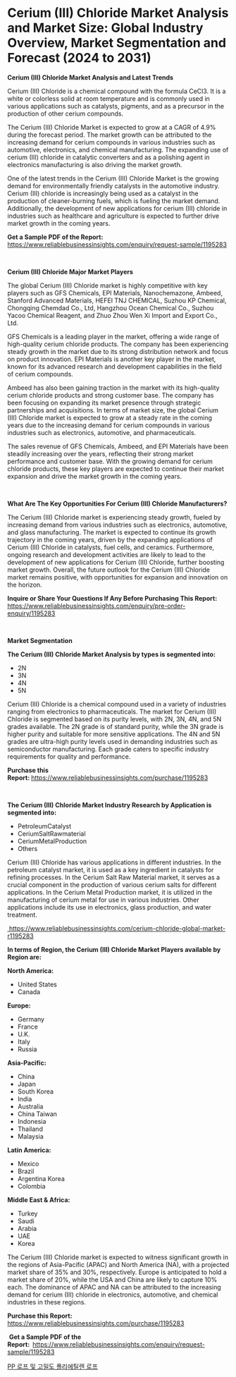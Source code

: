 <p><h1>Cerium (III) Chloride Market Analysis and Market Size: Global Industry Overview, Market Segmentation and Forecast (2024 to 2031)</h1></p><p><strong>Cerium (III) Chloride Market Analysis and Latest Trends</strong></p>
<p><p>Cerium (III) Chloride is a chemical compound with the formula CeCl3. It is a white or colorless solid at room temperature and is commonly used in various applications such as catalysts, pigments, and as a precursor in the production of other cerium compounds.</p><p>The Cerium (III) Chloride Market is expected to grow at a CAGR of 4.9% during the forecast period. The market growth can be attributed to the increasing demand for cerium compounds in various industries such as automotive, electronics, and chemical manufacturing. The expanding use of cerium (III) chloride in catalytic converters and as a polishing agent in electronics manufacturing is also driving the market growth.</p><p>One of the latest trends in the Cerium (III) Chloride Market is the growing demand for environmentally friendly catalysts in the automotive industry. Cerium (III) chloride is increasingly being used as a catalyst in the production of cleaner-burning fuels, which is fueling the market demand. Additionally, the development of new applications for cerium (III) chloride in industries such as healthcare and agriculture is expected to further drive market growth in the coming years.</p></p>
<p><strong>Get a Sample PDF of the Report:&nbsp;</strong> <a href="https://www.reliablebusinessinsights.com/enquiry/request-sample/1195283">https://www.reliablebusinessinsights.com/enquiry/request-sample/1195283</a></p>
<p>&nbsp;</p>
<p><strong>Cerium (III) Chloride Major Market Players</strong></p>
<p><p>The global Cerium (III) Chloride market is highly competitive with key players such as GFS Chemicals, EPI Materials, Nanochemazone, Ambeed, Stanford Advanced Materials, HEFEI TNJ CHEMICAL, Suzhou KP Chemical, Chongqing Chemdad Co., Ltd, Hangzhou Ocean Chemical Co., Suzhou Yacoo Chemical Reagent, and Zhuo Zhou Wen Xi Import and Export Co., Ltd.</p><p>GFS Chemicals is a leading player in the market, offering a wide range of high-quality cerium chloride products. The company has been experiencing steady growth in the market due to its strong distribution network and focus on product innovation. EPI Materials is another key player in the market, known for its advanced research and development capabilities in the field of cerium compounds.</p><p>Ambeed has also been gaining traction in the market with its high-quality cerium chloride products and strong customer base. The company has been focusing on expanding its market presence through strategic partnerships and acquisitions. In terms of market size, the global Cerium (III) Chloride market is expected to grow at a steady rate in the coming years due to the increasing demand for cerium compounds in various industries such as electronics, automotive, and pharmaceuticals.</p><p>The sales revenue of GFS Chemicals, Ambeed, and EPI Materials have been steadily increasing over the years, reflecting their strong market performance and customer base. With the growing demand for cerium chloride products, these key players are expected to continue their market expansion and drive the market growth in the coming years.</p></p>
<p>&nbsp;</p>
<p><strong>What Are The Key Opportunities For Cerium (III) Chloride Manufacturers?</strong></p>
<p><p>The Cerium (III) Chloride market is experiencing steady growth, fueled by increasing demand from various industries such as electronics, automotive, and glass manufacturing. The market is expected to continue its growth trajectory in the coming years, driven by the expanding applications of Cerium (III) Chloride in catalysts, fuel cells, and ceramics. Furthermore, ongoing research and development activities are likely to lead to the development of new applications for Cerium (III) Chloride, further boosting market growth. Overall, the future outlook for the Cerium (III) Chloride market remains positive, with opportunities for expansion and innovation on the horizon.</p></p>
<p><strong>Inquire or Share Your Questions If Any Before Purchasing This Report:</strong> <a href="https://www.reliablebusinessinsights.com/enquiry/pre-order-enquiry/1195283">https://www.reliablebusinessinsights.com/enquiry/pre-order-enquiry/1195283</a></p>
<p>&nbsp;</p>
<p><strong>Market Segmentation</strong></p>
<p><strong>The Cerium (III) Chloride Market Analysis by types is segmented into:</strong></p>
<p><ul><li>2N</li><li>3N</li><li>4N</li><li>5N</li></ul></p>
<p><p>Cerium (III) Chloride is a chemical compound used in a variety of industries ranging from electronics to pharmaceuticals. The market for Cerium (III) Chloride is segmented based on its purity levels, with 2N, 3N, 4N, and 5N grades available. The 2N grade is of standard purity, while the 3N grade is higher purity and suitable for more sensitive applications. The 4N and 5N grades are ultra-high purity levels used in demanding industries such as semiconductor manufacturing. Each grade caters to specific industry requirements for quality and performance.</p></p>
<p><strong>Purchase this Report:&nbsp;</strong><a href="https://www.reliablebusinessinsights.com/purchase/1195283">https://www.reliablebusinessinsights.com/purchase/1195283</a></p>
<p>&nbsp;</p>
<p><strong>The Cerium (III) Chloride Market Industry Research by Application is segmented into:</strong></p>
<p><ul><li>PetroleumCatalyst</li><li>CeriumSaltRawmaterial</li><li>CeriumMetalProduction</li><li>Others</li></ul></p>
<p><p>Cerium (III) Chloride has various applications in different industries. In the petroleum catalyst market, it is used as a key ingredient in catalysts for refining processes. In the Cerium Salt Raw Material market, it serves as a crucial component in the production of various cerium salts for different applications. In the Cerium Metal Production market, it is utilized in the manufacturing of cerium metal for use in various industries. Other applications include its use in electronics, glass production, and water treatment.</p></p>
<p><a href="https://www.reliablebusinessinsights.com/cerium-chloride-global-market-r1195283">&nbsp;https://www.reliablebusinessinsights.com/cerium-chloride-global-market-r1195283</a></p>
<p><strong>In terms of Region, the Cerium (III) Chloride Market Players available by Region are:</strong></p>
<p>
    <p> <strong> North America: </strong>
        <ul>
            <li>United States</li>
            <li>Canada</li>
        </ul>
        </p> 
    <p> <strong> Europe: </strong>
        <ul>
            <li>Germany</li>
            <li>France</li>
            <li>U.K.</li>
            <li>Italy</li>
            <li>Russia</li>
        </ul>
        </p> 
    <p> <strong> Asia-Pacific: </strong>
        <ul>
            <li>China</li>
            <li>Japan</li>
            <li>South Korea</li>
            <li>India</li>
            <li>Australia</li>
            <li>China Taiwan</li>
            <li>Indonesia</li>
            <li>Thailand</li>
            <li>Malaysia</li>
        </ul>
        </p> 
    <p> <strong> Latin America: </strong>
        <ul>
            <li>Mexico</li>
            <li>Brazil</li>
            <li>Argentina Korea</li>
            <li>Colombia</li>
        </ul>
        </p> 
    <p> <strong> Middle East & Africa: </strong>
        <ul>
            <li>Turkey</li>
            <li>Saudi</li>
            <li>Arabia</li>
            <li>UAE</li>
            <li>Korea</li>
        </ul>
    </p>
    </p>
<p><p>The Cerium (III) Chloride market is expected to witness significant growth in the regions of Asia-Pacific (APAC) and North America (NA), with a projected market share of 35% and 30%, respectively. Europe is anticipated to hold a market share of 20%, while the USA and China are likely to capture 10% each. The dominance of APAC and NA can be attributed to the increasing demand for cerium (III) chloride in electronics, automotive, and chemical industries in these regions.</p></p>
<p><strong>Purchase this Report: </strong><a href="https://www.reliablebusinessinsights.com/purchase/1195283">https://www.reliablebusinessinsights.com/purchase/1195283</a></p>
<p>&nbsp;<strong>Get a Sample PDF of the Report:&nbsp;&nbsp;</strong><a href="https://www.reliablebusinessinsights.com/enquiry/request-sample/1195283">https://www.reliablebusinessinsights.com/enquiry/request-sample/1195283</a></p>
<p><strong></strong></p>
<p><p><a href="https://medium.com/@kasandrarempel/pp-%EB%A1%9C%ED%94%84-%EB%B0%8F-hdpe-%EB%A1%9C%ED%94%84-%EC%8B%9C%EC%9E%A5-%EC%A0%84%EB%A7%9D-%EC%82%B0%EC%97%85-%EA%B0%9C%EC%9A%94-%EB%B0%8F-%EC%98%88%EC%B8%A1-2024%EB%85%84%EB%B6%80%ED%84%B0-2031%EB%85%84%EA%B9%8C%EC%A7%80-ce75b4546ec1">PP 로프 및 고밀도 폴리에틸렌 로프</a></p></p>